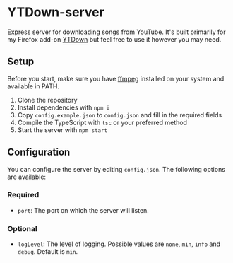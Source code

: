 # YTDown-server

Express server for downloading songs from YouTube. It's built primarily for my Firefox add-on [YTDown](https://github.com/Histmy/YTDown/) but feel free to use it however you may need.

## Setup

Before you start, make sure you have [ffmpeg](https://ffmpeg.org/download.html) installed on your system and available in PATH.

1. Clone the repository
1. Install dependencies with `npm i`
1. Copy `config.example.json` to `config.json` and fill in the required fields
1. Compile the TypeScript with `tsc` or your preferred method
1. Start the server with `npm start`

## Configuration

You can configure the server by editing `config.json`. The following options are available:

### Required

- `port`: The port on which the server will listen.

### Optional

- `logLevel`: The level of logging. Possible values are `none`, `min`, `info` and `debug`. Default is `min`.
